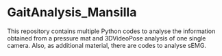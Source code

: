 # GaitAnalysis_Mansilla
This repository contains multiple Python codes to analyse the information obtained from a pressure mat and 3DVideoPose analysis of one single camera. Also, as additional material, there are codes to analyse sEMG.
